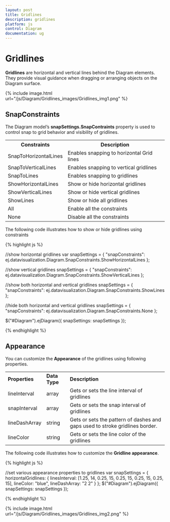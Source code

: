 ```yaml
---
layout: post
title: Gridlines
description: gridlines
platform: js
control: Diagram
documentation: ug
---
```


# Gridlines

**Gridlines** are horizontal and vertical lines behind the Diagram elements. They provide visual guidance when dragging or arranging objects on the Diagram surface.

{% include image.html url="/js/Diagram/Gridlines_images/Gridlines_img1.png" %}

## SnapConstraints

The Diagram model’s **snapSettings.SnapContraints** property is used to control snap to grid behavior and visibility of gridlines. 

<table>
<tr>
<th>
Constraints</th><th>
Description</th></tr>
<tr>
<td>
SnapToHorizontalLines</td><td>
Enables snapping to horizontal Grid lines</td></tr>
<tr>
<td>
SnapToVerticalLines</td><td>
Enables snapping to vertical gridlines</td></tr>
<tr>
<td>
SnapToLines</td><td>
Enables snapping to gridlines</td></tr>
<tr>
<td>
ShowHorizontalLines</td><td>
Show or hide horizontal gridlines</td></tr>
<tr>
<td>
ShowVerticalLines</td><td>
Show or hide vertical gridlines</td></tr>
<tr>
<td>
ShowLines</td><td>
Show or hide all gridlines</td></tr>
<tr>
<td>
All</td><td>
Enable all the constraints</td></tr>
<tr>
<td>
None</td><td>
Disable all the constraints</td></tr>
</table>


The following code illustrates how to show or hide gridlines using constraints

{% highlight js %}

//show horizontal gridlines
var snapSettings = {
   "snapConstraints": ej.datavisualization.Diagram.SnapConstraints.ShowHorizontalLines
};

//show vertical gridlines
snapSettings = {
   "snapConstraints": ej.datavisualization.Diagram.SnapConstraints.ShowVerticalLines
};

//show both horizontal and vertical gridlines
snapSettings = {
   "snapConstraints": ej.datavisualization.Diagram.SnapConstraints.ShowLines
};

//hide both horizontal and vertical gridlines
snapSettings = {
   "snapConstraints": ej.datavisualization.Diagram.SnapConstraints.None
};

$("#Diagram").ejDiagram({
   snapSettings: snapSettings
});

{% endhighlight %}

## Appearance

You can customize the **Appearance** of the gridlines using following properties.

<table>
<tr>
<td>
<b>Properties</b></td><td>
<b>Data Type</b></td><td>
<b>Description</b></td></tr>
<tr>
<td>
lineInterval</td><td>
array</td><td>
Gets or sets the line interval of gridlines</td></tr>
<tr>
<td>
snapInterval</td><td>
array</td><td>
Gets or sets the snap interval of gridlines</td></tr>
<tr>
<td>
lineDashArray</td><td>
string</td><td>
Gets or sets the pattern of dashes and gaps used to stroke gridlines border.</td></tr>
<tr>
<td>
lineColor</td><td>
string</td><td>
Gets or sets the line color of the gridlines</td></tr>
</table>


The following code illustrates how to customize the **Gridline appearance**.

{% highlight js %}

//set various appearance properties to gridlines
var snapSettings = {
   horizontalGridlines: {
      linesInterval: [1.25, 14, 0.25, 15, 0.25, 15, 0.25, 15, 0.25, 15],
      lineColor: "blue",
      lineDashArray: "2  2"
   }
};
$("#Diagram").ejDiagram({
   snapSettings: snapSettings
});

{% endhighlight %}

{% include image.html url="/js/Diagram/Gridlines_images/Gridlines_img2.png" %}